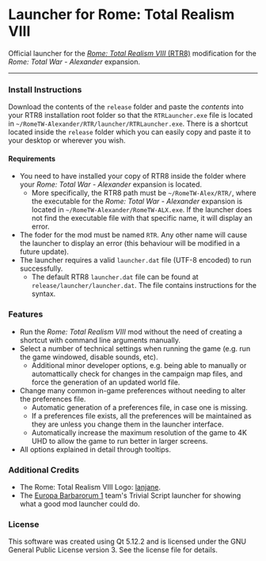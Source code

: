 # Launcher for Rome: Total Realism VIII
Official launcher for the [_Rome: Total Realism VIII_ (RTR8)](http://www.twcenter.net/forums/forumdisplay.php?26) modification for the _Rome: Total War - Alexander_ expansion.

---

### Install Instructions
Download the contents of the `release` folder and paste the _contents_ into your RTR8 installation root folder so that the `RTRLauncher.exe` file is located in `~/RomeTW-Alexander/RTR/launcher/RTRLauncher.exe`. There is a shortcut located inside the `release` folder which you can easily copy and paste it to your desktop or wherever you wish.

#### Requirements
* You need to have installed your copy of RTR8 inside the folder where your _Rome: Total War - Alexander_ expansion is located.
    * More specifically, the RTR8 path must be `~/RomeTW-Alex/RTR/`, where the executable for the _Rome: Total War - Alexander_ expansion is located in `~/RomeTW-Alexander/RomeTW-ALX.exe`. If the launcher does not find the executable file with that specific name, it will display an error.
* The foder for the mod must be named `RTR`. Any other name will cause the launcher to display an error (this behaviour will be modified in a future update).
* The launcher requires a valid `launcher.dat` file (UTF-8 encoded) to run successfully.
    * The default RTR8 `launcher.dat` file can be found at `release/launcher/launcher.dat`. The file contains instructions for the syntax.

### Features
* Run the _Rome: Total Realism VIII_ mod without the need of creating a shortcut with command line arguments manually.
* Select a number of technical settings when running the game (e.g. run the game windowed, disable sounds, etc).
    * Additional minor developer options, e.g. being able to manually or automattically check for changes in the campaign map files, and force the generation of an updated world file.
* Change many common in-game preferences without needing to alter the preferences file.
    * Automatic generation of a preferences file, in case one is missing.
    * If a preferences file exists, all the preferences will be maintained as they are unless you change them in the launcher interface.
    * Automatically increase the maximum resolution of the game to 4K UHD to allow the game to run better in larger screens.
* All options explained in detail through tooltips.

### Additional Credits
* The Rome: Total Realism VIII Logo: [lanjane](https://gitlab.rtrproject.com/Lanjane).
* The [Europa Barbarorum 1](https://www.europabarbarorum.com/EB1/) team's Trivial Script launcher for showing what a good mod launcher could do.

### License
This software was created using Qt 5.12.2 and is licensed under the GNU General Public License version 3. See the license file for details.
